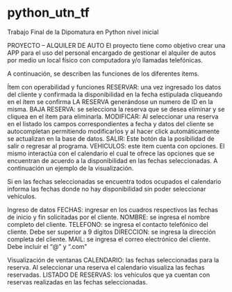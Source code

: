 # python_utn_tf
Trabajo Final de la Dipomatura en Python nivel inicial


PROYECTO – ALQUILER DE AUTO
El proyecto tiene como objetivo crear una APP para el uso del personal encargado de gestionar el alquiler de autos por medio un local físico con computadora y/o llamadas telefónicas.
 
A continuación, se describen las funciones de los diferentes ítems.

Ítem con operabilidad y funciones
RESERVAR: una vez ingresado los datos del cliente y confirmada la disponibilidad en la fecha estipulada cliqueando en el ítem se confirma LA RESERVA generándose un numero de ID en la misma.
BAJA RESERVA: se selecciona la reserva que se desea eliminar y se cliquea en el ítem para eliminarla.
MODIFICAR: Al seleccionar una reserva en el listado los campos correspondientes a fecha y datos del cliente se autocompletan permitiendo modificarlos y al hacer click automáticamente se actualizan en la base de datos.
SALIR: Este botón da la posibilidad de salir o regresar al programa.
VEHICULOS: este item cuenta con opciones. El mismo interactúa con el calendario el cual te ofrece las opciones que se encuentran de acuerdo a la disponibilidad en las fechas seleccionadas. A continuación un ejemplo de la visualización.
 

Si en las fechas seleccionadas se encuentra todos ocupados el calendario informa las fechas donde no hay disponibilidad sin poder seleccionar vehículos. 

 

Ingreso de datos
FECHAS: ingresar en los cuadros respectivos las fechas de inicio y fin solicitadas por el cliente. 
NOMBRE: se ingresa el nombre completo del cliente.
TELEFONO: se ingresa el contacto telefónico del cliente. Debe ser superior a 9 dígitos
DIRECCION: se ingresa la dirección completa del cliente.
MAIL: se ingresa el correo electrónico del cliente. Debe incluir el “@” y “.com”


Visualización de ventanas
CALENDARIO: las fechas seleccionadas para la reserva. Al seleccionar una reserva el calendario visualiza las fechas reservadas.
LISTADO DE RESERVAS: los vehículos que ya cuentan con reservas realizadas en las fechas seleccionadas. 
 















